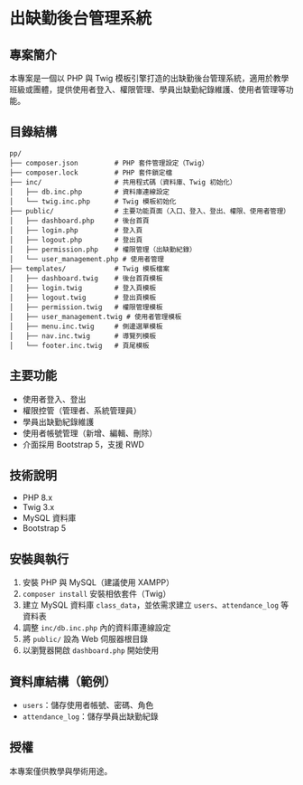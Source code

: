 # 出缺勤後台管理系統

## 專案簡介
本專案是一個以 PHP 與 Twig 模板引擎打造的出缺勤後台管理系統，適用於教學班級或團體，提供使用者登入、權限管理、學員出缺勤紀錄維護、使用者管理等功能。

## 目錄結構
```
pp/
├── composer.json         # PHP 套件管理設定（Twig）
├── composer.lock         # PHP 套件鎖定檔
├── inc/                  # 共用程式碼（資料庫、Twig 初始化）
│   ├── db.inc.php        # 資料庫連線設定
│   └── twig.inc.php      # Twig 模板初始化
├── public/               # 主要功能頁面（入口、登入、登出、權限、使用者管理）
│   ├── dashboard.php     # 後台首頁
│   ├── login.php         # 登入頁
│   ├── logout.php        # 登出頁
│   ├── permission.php    # 權限管理（出缺勤紀錄）
│   └── user_management.php # 使用者管理
├── templates/            # Twig 模板檔案
│   ├── dashboard.twig    # 後台首頁模板
│   ├── login.twig        # 登入頁模板
│   ├── logout.twig       # 登出頁模板
│   ├── permission.twig   # 權限管理模板
│   ├── user_management.twig # 使用者管理模板
│   ├── menu.inc.twig     # 側邊選單模板
│   ├── nav.inc.twig      # 導覽列模板
│   └── footer.inc.twig   # 頁尾模板
```

## 主要功能
- 使用者登入、登出
- 權限控管（管理者、系統管理員）
- 學員出缺勤紀錄維護
- 使用者帳號管理（新增、編輯、刪除）
- 介面採用 Bootstrap 5，支援 RWD

## 技術說明
- PHP 8.x
- Twig 3.x
- MySQL 資料庫
- Bootstrap 5

## 安裝與執行
1. 安裝 PHP 與 MySQL（建議使用 XAMPP）
2. `composer install` 安裝相依套件（Twig）
3. 建立 MySQL 資料庫 `class_data`，並依需求建立 `users`、`attendance_log` 等資料表
4. 調整 `inc/db.inc.php` 內的資料庫連線設定
5. 將 `public/` 設為 Web 伺服器根目錄
6. 以瀏覽器開啟 `dashboard.php` 開始使用

## 資料庫結構（範例）
- `users`：儲存使用者帳號、密碼、角色
- `attendance_log`：儲存學員出缺勤紀錄

## 授權
本專案僅供教學與學術用途。
